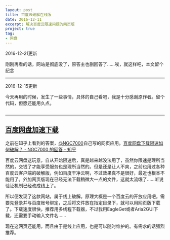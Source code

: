```yaml
---
layout: post
title: 百度云破解在线版
date: 2016-12-11
excerpt: 解决百度云限速问题的网页版
project: true
tag: 
- 网盘
---
```


2016-12-21更新

刚刚再看的话，网站是彻底没了，原答主也删回答了……唉，就这样吧，本文留个纪念

---

2016-12-15更新

今天再用的时候，发生了一些事情，具体的自己看吧，我是十分感谢原作者。留个代码，但愿还能用久点。

```

```

---

## [百度网盘加速下载](http://www.loveno.net/baiduyun/login.html)

之前在知乎上看到的答案，[@NGC7000](https://www.zhihu.com/people/NGC7000/)自己写的网页应用。[百度网盘下载限速如何破解？ - NGC7000 的回答 - 知乎](https://www.zhihu.com/question/28333225/answer/113485825)

百度云网盘这玩意，自从开始限速后，真是越来越没法用了，虽然你限速是理所当然的，交钱了才能享受服务也是理所当然的。但是还是让人不爽，之前也用过各种百度云客户端的破解版，例如百度干净云啊，不过效果真不是很好，最近也根本不能用了。外加网页版现在已经无法下载稍微大一点的文件，这就太流氓了……听说验证机制已经改成线上了。

所以便发现了这款网站，属于线上破解。原理大概是一个百度云的开放应用吧。需要先登录并与百度账号绑定，之后将文件放在指定目录下，就可以用网页版下载了。下载速度很快，推荐用多线程下载器，不过我用EagleGet或者Aria2GUI下载，还需要手动输入文件名……

现在这网页还能用，而且由于是线上应用，也是可以随时维护的。有需求的话强烈推荐。